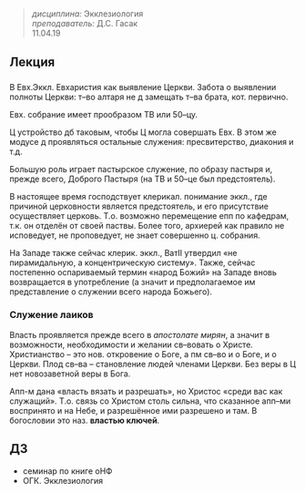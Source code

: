 # 
> _дисциплина:_ Экклезиология  
> _преподаватель:_ Д.С. Гасак  
> 11.04.19  

## Лекция

<!--- •• пропустил 1–ую лекцию -->

### 

В Евх.Эккл. Евхаристия как выявление Церкви.
Забота о выявлении полноты Церкви: т–во алтаря не д замещать т–ва брата, кот. первично.

Евх. собрание имеет прообразом ТВ или 50–цу.

Ц устройство дб таковым, чтобы Ц могла совершать Евх.
В этом же модусе д проявляться остальные служения: пресвитерство, диакония и т.д.

Большую роль играет пастырское служение, по образу пастыря и, прежде всего, Доброго Пастыря (на ТВ и 50–це был предстоятель).

В настоящее время господствует клерикал. понимание эккл., где причиной церковности является предстоятель, и его присутствие осуществляет церковь.
Т.о. возможно перемещение епп по кафедрам, т.к. он отделён от своей паствы.
Более того, архиерей как правило не исповедует, не проповедует, не знает совершенно ц. собрания.

На Западе также сейчас клерик. эккл., ВатII утвердил «не пирамидальную, а концентрическую систему».
Также, сейчас постепенно оспариваемый термин «народ Божий» на Западе вновь возвращается в употребление (а значит и предполагаемое им представление о служении всего народа Божьего).

### Служение лаиков

Власть проявляется прежде всего в _апостолате мирян_, а значит в возможности, необходимости и желании св–вовать о Христе.
Христианство – это нов. откровение о Боге, а пм св–во и о Боге, и о Церкви.
Плод св–ва – становление людей членами Церкви.
Без веры в Ц нет новозаветной веры в Бога.

Апп-м дана «власть вязать и разрешать», но Христос «среди вас как служащий».
Т.о. связь со Христом столь сильна, что сказанное апп–ми воспринято и на Небе, и разрешённое ими разрешено и там.
В богословии это наз. __властью ключей__.

## ДЗ

- семинар по книге оНФ
- ОГК. Экклезиология

